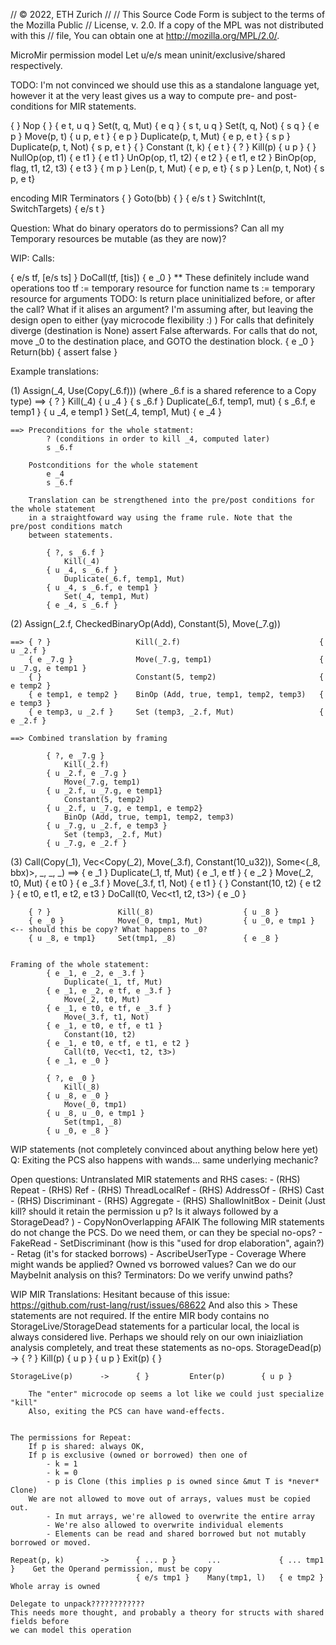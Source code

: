 // © 2022, ETH Zurich
//
// This Source Code Form is subject to the terms of the Mozilla Public
// License, v. 2.0. If a copy of the MPL was not distributed with this
// file, You can obtain one at http://mozilla.org/MPL/2.0/.


MicroMir permission model
Let u/e/s mean uninit/exclusive/shared respectively.

TODO: I'm not convinced we should use this as a standalone language yet,
however it at the very least gives us a way to compute pre- and post-
conditions for MIR statements.

{ }                     Nop                         { }
{ e t, u q }            Set(t, q, Mut)              { e q }
{ s t, u q }            Set(t, q, Not)              { s q }
{ e p }                 Move(p, t)                  { u p, e t }
{ e p }                 Duplicate(p, t, Mut)        { e p, e t }
{ s p }                 Duplicate(p, t, Not)        { s p, e t }
{ }                     Constant (t, k)             { e t }
{ ? }                   Kill(p)                     { u p }
{ }                     NullOp(op, t1)              { e t1 }
{ e t1 }                UnOp(op, t1, t2)            { e t2 }
{ e t1, e t2 }          BinOp(op, flag, t1, t2, t3) { e t3 }
{ m p }                 Len(p, t, Mut)              { e p, e t}
{ s p }                 Len(p, t, Not)              { s p, e t}

encoding MIR Terminators
{ }                     Goto(bb)                    { }
{ e/s t }               SwitchInt(t, SwitchTargets) { e/s t }





Question: What do binary operators do to permissions? Can all my Temporary resources be mutable (as they are now)?






WIP: Calls:

 { e/s tf, [e/s ts] }    DoCall(tf, [tis])           { e _0 }    ** These definitely include wand operations too
    tf      := temporary resource for function name
    ts      := temporary resource for arguments
            TODO: Is return place uninitialized before, or after the call? What if it alises an argument?
                    I'm assuming after, but leaving the design open to either (yay microcode flexibility :) )
    For calls that definitely diverge (destination is None) assert False afterwards.
    For calls that do not, move _0 to the destination place, and GOTO the destination block.
{ e _0 }                Return(bb)                  { assert false }






Example translations:

(1)     Assign(_4, Use(Copy(_6.f)))
            (where _6.f is a shared reference to a Copy type)
    ==> { ? }               Kill(_4)                    { u _4 }
        { s _6.f }          Duplicate(_6.f, temp1, mut) { s _6.f, e temp1 }
        { u _4, e temp1 }   Set(_4, temp1, Mut)         { e _4 }

    ==> Preconditions for the whole statment:
            ? (conditions in order to kill _4, computed later)
            s _6.f
         
        Postconditions for the whole statement
            e _4
            s _6.f
    
        Translation can be strengthened into the pre/post conditions for the whole statement
        in a straightfoward way using the frame rule. Note that the pre/post conditions match
        between statements.
        
            { ?, s _6.f }
                Kill(_4)
            { u _4, s _6.f }
                Duplicate(_6.f, temp1, Mut)
            { u _4, s _6.f, e temp1 }
                Set(_4, temp1, Mut)
            { e _4, s _6.f }


(2)     Assign(_2.f, CheckedBinaryOp(Add), Constant(5), Move(_7.g))

    ==> { ? }                   Kill(_2.f)                               { u _2.f }
        { e _7.g }              Move(_7.g, temp1)                        { u _7.g, e temp1 }
        { }                     Constant(5, temp2)                       { e temp2 }
        { e temp1, e temp2 }    BinOp (Add, true, temp1, temp2, temp3)   { e temp3 }
        { e temp3, u _2.f }     Set (temp3, _2.f, Mut)                   { e _2.f }

    ==> Combined translation by framing

            { ?, e _7.g }
                Kill(_2.f)
            { u _2.f, e _7.g }
                Move(_7.g, temp1)
            { u _2.f, u _7.g, e temp1}
                Constant(5, temp2)
            { u _2.f, u _7.g, e temp1, e temp2}
                BinOp (Add, true, temp1, temp2, temp3)
            { u _7.g, u _2.f, e temp3 }
                Set (temp3, _2.f, Mut)
            { u _7.g, e _2.f }




(3)     Call(Copy(_1), Vec<Copy(_2), Move(_3.f), Constant(10_u32)), Some<(_8, bbx)>, _, _, _)
    ==> { e _1 }            Duplicate(_1, tf, Mut)      { e _1, e tf }
        { e _2 }            Move(_2, t0, Mut)           { e t0 }
        { e _3.f }          Move(_3.f, t1, Not)         { e t1 }
        { }                 Constant(10, t2)            { e t2 }
        { e t0, e t1, e t2, e t3 }
                            DoCall(t0, Vec<t1, t2, t3>) { e _0 }

        { ? }               Kill(_8)                    { u _8 }
        { e _0 }            Move(_0, tmp1, Mut)         { u _0, e tmp1 } <-- should this be copy? What happens to _0?
        { u _8, e tmp1}     Set(tmp1, _8)               { e _8 }


    Framing of the whole statement:
            { e _1, e _2, e _3.f }
                Duplicate(_1, tf, Mut)
            { e _1, e _2, e tf, e _3.f }
                Move(_2, t0, Mut)
            { e _1, e t0, e tf, e _3.f }
                Move(_3.f, t1, Not)         
            { e _1, e t0, e tf, e t1 }
                Constant(10, t2)
            { e _1, e t0, e tf, e t1, e t2 }
                Call(t0, Vec<t1, t2, t3>)
            { e _1, e _0 }

            { ?, e _0 }
                Kill(_8)
            { u _8, e _0 }
                Move(_0, tmp1)
            { u _8, u _0, e tmp1 }
                Set(tmp1, _8)
            { u _0, e _8 }




WIP statements (not completely convinced about anything below here yet)
    Q: Exiting the PCS also happens with wands... same underlying mechanic?






Open questions:
    Untranslated MIR statements and RHS cases:
        - (RHS) Repeat
        - (RHS) Ref
        - (RHS) ThreadLocalRef
        - (RHS) AddressOf
        - (RHS) Cast
        - (RHS) Discriminant
        - (RHS) Aggregate
        - (RHS) ShallowInitBox
        - Deinit (Just kill? should it retain the permission u p? Is it always followed by a StorageDead? )
        - CopyNonOverlapping
    AFAIK The following MIR statements do not change the PCS. Do we need them, or can they be special no-ops?
        - FakeRead
        - SetDiscriminant (how is this "used for drop elaboration", again?)
        - Retag (it's for stacked borrows)
        - AscribeUserType
        - Coverage
    Where might wands be applied?
        Owned vs borrowed values?
    Can we do our MaybeInit analysis on this?
    Terminators:
        Do we verify unwind paths?





WIP MIR Translations:
    Hesitant because of this issue: https://github.com/rust-lang/rust/issues/68622
    And also this
         > These statements are not required. If the entire MIR body contains no
           StorageLive/StorageDead statements for a particular local, the local is
           always considered live.
    Perhaps we should rely on our own iniaizliation analysis completely,
        and treat these statements as no-ops.
    StorageDead(p)      ->      { ? }       Kill(p)         { u p }
                                { u p }     Exit(p)         { }

    StorageLive(p)      ->      { }         Enter(p)        { u p }
        
        The "enter" microcode op seems a lot like we could just specialize "kill"
        Also, exiting the PCS can have wand-effects.


    The permissions for Repeat:
        If p is shared: always OK,
        If p is exclusive (owned or borrowed) then one of
            - k = 1
            - k = 0
            - p is Clone (this implies p is owned since &mut T is *never* Clone)
        We are not allowed to move out of arrays, values must be copied out.
            - In mut arrays, we're allowed to overwrite the entire array
            - We're also allowed to overwrite individual elements
            - Elements can be read and shared borrowed but not mutably borrowed or moved.

    Repeat(p, k)        ->      { ... p }       ...             { ... tmp1 }    Get the Operand permission, must be copy
                                { e/s tmp1 }    Many(tmp1, l)   { e tmp2 }      Whole array is owned
                                                                                Delegate to unpack????????????
    This needs more thought, and probably a theory for structs with shared fields before
    we can model this operation


